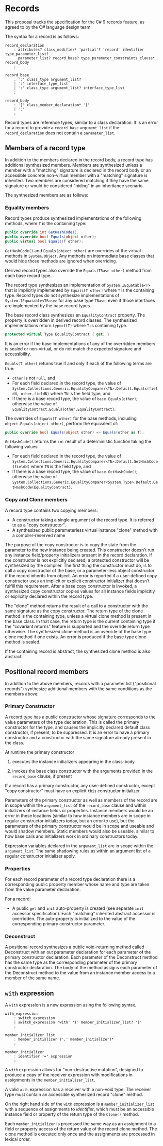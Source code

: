 
# Records

This proposal tracks the specification for the C# 9 records feature, as agreed to by the C#
language design team.

The syntax for a record is as follows:

```antlr
record_declaration
    : attributes? class_modifier* 'partial'? 'record' identifier type_parameter_list?
      parameter_list? record_base? type_parameter_constraints_clause* record_body
    ;

record_base
    : ':' class_type argument_list?
    | ':' interface_type_list
    | ':' class_type argument_list? interface_type_list
    ;

record_body
    : '{' class_member_declaration* '}'
    | ';'
    ;
```

Record types are reference types, similar to a class declaration. It is an error for a record to provide
a `record_base` `argument_list` if the `record_declaration` does not contain a `parameter_list`.

## Members of a record type

In addition to the members declared in the record body, a record type has additional synthesized members.
Members are synthesized unless a member with a "matching" signature is declared in the record body or
an accessible concrete non-virtual member with a "matching" signature is inherited.
Two members are considered matching if they have the same
signature or would be considered "hiding" in an inheritance scenario.

The synthesized members are as follows:

### Equality members

Record types produce synthesized implementations of the following methods, where `T` is the
containing type:
```C#
public override int GetHashCode();
public override bool Equals(object other);
public virtual bool Equals(T other);
```
`GetHashCode()` and `Equals(object other)` are overrides of the virtual methods in `System.Object`.
Any methods on intermediate base classes that would hide those methods are ignored when overriding.

Derived record types also override the `Equals(TBase other)` method from each base record type.

The record type synthesizes an implementation of `System.IEquatable<T>` that is implicitly implemented by `Equals(T other)` where `T` is the containing type.
Record types do not synthesize implementations of `System.IEquatable<TBase>` for any base type `TBase`,
even if those interfaces are implemented by the base record types.

The base record class synthesizes an `EqualityContract` property. The property is overridden in
derived record classes. The synthesized implementations return `typeof(T)` where `T` is containing type.
```C#
protected virtual Type EqualityContract { get; }
```

It is an error if the base implementations of any of the overridden members is sealed or non-virtual,
or do not match the expected signature and accessibility.

`Equals(T other)` returns true if and only if each of the following terms are true:
- `other` is not `null`, and
- For each field declared in the record type, the value of
`System.Collections.Generic.EqualityComparer<TN>.Default.Equals(fieldN, other.fieldN)` where `TN` is the field type, and
- If there is a base record type, the value of `base.Equals(other)`; otherwise
the value of `EqualityContract.Equals(other.EqualityContract)`.

The overrides of `Equals(T other)` for the base methods, including `object.Equals(object other)`, perform the equivalent of:
```C#
public override bool Equals(object other) => Equals(other as T);
```

`GetHashCode()` returns the `int` result of a deterministic function taking the following values:
- For each field declared in the record type, the value of
`System.Collections.Generic.EqualityComparer<TN>.Default.GetHashCode(fieldN)` where `TN` is the field type, and
- If there is a base record type, the value of `base.GetHashCode()`; otherwise
the value of `System.Collections.Generic.EqualityComparer<System.Type>.Default.GetHashCode(EqualityContract)`.

### Copy and Clone members

A record type contains two copying members:

* A constructor taking a single argument of the record type. It is referred to as a "copy constructor".
* A synthesized public parameterless virtual instance "clone" method with a compiler-reserved name

The purpose of the copy constructor is to copy the state from the parameter to the new instance being
created. This constructor doesn't run any instance field/property initializers present in the record
declaration. If the constructor is not explicitly declared, a protected constructor will be synthesized
by the compiler.
The first thing the constructor must do, is to call a copy constructor of the base, or a parameter-less
object constructor if the record inherits from object. An error is reported if a user-defined copy
constructor uses an implicit or explicit constructor initializer that doesn't fulfill this requirement.
After a base copy constructor is invoked, a synthesized copy constructor copies values for all instance
fields implicitly or explicitly declared within the record type.

The "clone" method returns the result of a call to a constructor with the same signature as the
copy constructor. The return type of the clone method is the containing type, unless a virtual
clone method is present in the base class. In that case, the return type is the current containing
type if the "covariant returns" feature is supported and the override return type otherwise. The
synthesized clone method is an override of the base type clone method if one exists. An error is
produced if the base type clone method is sealed.

If the containing record is abstract, the synthesized clone method is also abstract.

## Positional record members

In addition to the above members, records with a parameter list ("positional records") synthesize
additional members with the same conditions as the members above.

### Primary Constructor

A record type has a public constructor whose signature corresponds to the value parameters of the
type declaration. This is called the primary constructor for the type, and causes the implicitly
declared default class constructor, if present, to be suppressed. It is an error to have a primary
constructor and a constructor with the same signature already present in the class.

At runtime the primary constructor

1. executes the instance initializers appearing in the class-body

1. invokes the base class constructor with the arguments provided in the `record_base` clause, if present

If a record has a primary constructor, any user-defined constructor, except "copy constructor" must have an
explicit `this` constructor initializer. 

Parameters of the primary constructor as well as members of the record are in scope within the `argument_list`
of the `record_base` clause and within initializers of instance fields or properties. Instance members would
be an error in these locations (similar to how instance members are in scope in regular constructor initializers
today, but an error to use), but the parameters of the primary constructor would be in scope and useable and
would shadow members. Static members would also be useable, similar to how base calls and initializers work in
ordinary constructors today. 

Expression variables declared in the `argument_list` are in scope within the `argument_list`. The same shadowing
rules as within an argument list of a regular constructor initializer apply.

### Properties

For each record parameter of a record type declaration there is a corresponding public property
member whose name and type are taken from the value parameter declaration.

For a record:

* A public `get` and `init` auto-property is created (see separate `init` accessor specification).
  Each "matching" inherited abstract accessor is overridden. The auto-property is initialized to
  the value of the corresponding primary constructor parameter.

### Deconstruct

A positional record synthesizes a public void-returning method called Deconstruct with an out
parameter declaration for each parameter of the primary constructor declaration. Each parameter
of the Deconstruct method has the same type as the corresponding parameter of the primary
constructor declaration. The body of the method assigns each parameter of the Deconstruct method
to the value from an instance member access to a member of the same name.

## `with` expression

A `with` expression is a new expression using the following syntax.

```antlr
with_expression
    : switch_expression
    | switch_expression 'with' '{' member_initializer_list? '}'
    ;

member_initializer_list
    : member_initializer (',' member_initializer)*
    ;

member_initializer
    : identifier '=' expression
    ;
```

A `with` expression allows for "non-destructive mutation", designed to
produce a copy of the receiver expression with modifications in assignments
in the `member_initializer_list`.

A valid `with` expression has a receiver with a non-void type. The receiver type must contain an
accessible synthesized record "clone" method.

On the right hand side of the `with` expression is a `member_initializer_list` with a sequence
of assignments to *identifier*, which must be an accessible instance field or property of the return
type of the `Clone()` method.

Each `member_initializer` is processed the same way as an assignment to a field or property
access of the return value of the record clone method. The clone method is executed only once
and the assignments are processed in lexical order.
